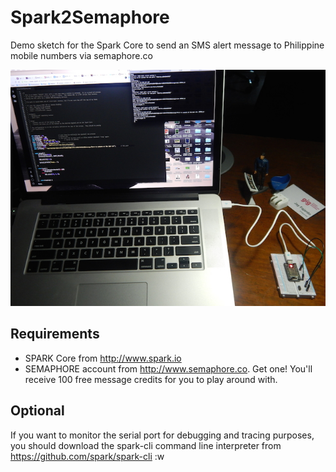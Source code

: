 Spark2Semaphore
=======

Demo sketch for the Spark Core to send an SMS alert message to Philippine mobile numbers via semaphore.co

![ScreenShot](setup.JPG)


## Requirements

* SPARK Core from http://www.spark.io 
* SEMAPHORE account from http://www.semaphore.co. Get one! You'll receive 100 free message credits for you to play around with. 

## Optional

If you want to monitor the serial port for debugging and tracing purposes, you should download the spark-cli command line interpreter from https://github.com/spark/spark-cli
:w

